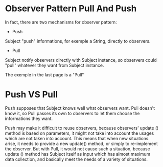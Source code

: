 # Observer Pattern Pull And Push

In fact, there are two mechanisms for observer pattern:

* Push

Subject "push" informations, for exemple a String, directly to observers.

* Pull

Subject notify observers directly with Subject instance, so observers could "pull" whatever they want from Subject instance.

The exemple in the last page is a "Pull"

# Push VS Pull

Push supposes that Subject knows well what observers want. Pull doesn't know it, so Pull passes its own to observers to let them choose the informations they want.

Push may make it difficult to reuse observers, because observers' update () method is based on parameters, it might not take into account the usages which are not taken into account. This means that when new situations arise, it needs to provide a new update() method, or simply to re-implement the observer. But with Pull, it would not cause such a situation, because update () method has Subject itself as input which has almost maximum data collection, and basically meet the needs of a variety of situations.
